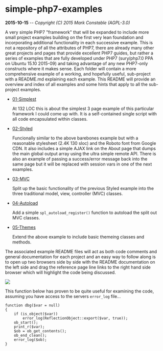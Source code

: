 # simple-php7-examples

**2015-10-15** -- _Copyright (C) 2015 Mark Constable (AGPL-3.0)_

A very simple PHP7 "framework" that will be expanded to include more small
project examples building on the first very lean foundation and incorporating
additional functionality in each successive example. This is not a repository
of all the attributes of PHP7, there are already many other great projects
and pages that provide excellent PHP7 guides, but rather a series of examples
that are fully developed under PHP7 (sury/php7.0 PPA on Ubuntu 15.10 2015-09)
and taking advantage of any new PHP7-only constructs where it makes sense.
Each folder will contain a more comprehensive example of a working, and
hopefully useful, sub-project with a README.md explaining each example. This
README will provide an overview and index of all examples and some hints that
apply to all the sub-project examples.

- [01-Simplest]

  At 132 LOC this is about the simplest 3 page example of this particular
  framework I could come up with. It is a self-contained single script with
  all code encapsulated within classes.

- [02-Styled]

  Funcionally similar to the above barebones example but with a reasonable
  stylesheet (2.4K 130 sloc) and the Roboto font from Google CDN. It also
  includes a simple AJAX link on the About page that dumps the main global
  output array using the ultra simple remote API. There is also an example
  of passing a success/error message back into the same page but it will be
  replaced with session vars in one of the next examples.

- [03-MVC]

  Split up the basic functionality of the previous Styled example into the
  three traditional model, view, controller (MVC) classes.

- [04-Autoload]

  Add a simple `spl_autoload_register()` function to autoload the split out
  MVC classes.

- [05-Themes]

  Extend the above example to include basic themeing classes and methods.

The associated example README files will act as both code comments and
general documentation for each project and an easy way to follow along is
to open up two browsers side by side with the README documentation on the
left side and drag the reference page line links to the right hand side
browser which will highlight the code being discussed.

![](https://github.com/markc/simple-php7-examples/blob/master/lib/img/firefox-side-by-side-960x540.jpg)

This function below has proven to be quite useful for examining the code,
assuming you have access to the servers `error_log` file...

    function dbg($var = null)
    {
        if (is_object($var))
            error_log(ReflectionObject::export($var, true));
        ob_start();
        print_r($var);
        $ob = ob_get_contents();
        ob_end_clean();
        error_log($ob);
    }

[01-Simplest]: https://github.com/markc/simple-php7-examples/tree/master/01-Simplest/README.md
[02-Styled]: https://github.com/markc/simple-php7-examples/tree/master/02-Styled/README.md
[03-MVC]: https://github.com/markc/simple-php7-examples/tree/master/03-MVC/README.md
[04-Autoload]: https://github.com/markc/simple-php7-examples/tree/master/04-Autoload/README.md
[05-themes]: https://github.com/markc/simple-php7-examples/tree/master/05-Themes/README.md
